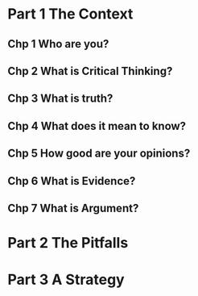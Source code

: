 # Part 1 The Context
## Chp 1 Who are you?
## Chp 2 What is Critical Thinking?
## Chp 3 What is truth?
## Chp 4 What does it mean to know?
## Chp 5 How good are your opinions?
## Chp 6 What is Evidence?
## Chp 7 What is Argument?

# Part 2 The Pitfalls
# Part 3 A Strategy
